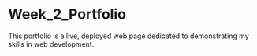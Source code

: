 # Week_2_Portfolio
This portfolio is a live, deployed web page dedicated to demonstrating my skills in web development.
